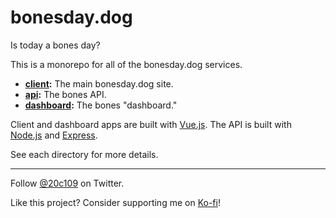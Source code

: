 # bonesday.dog
Is today a bones day?

This is a monorepo for all of the bonesday.dog services.

* **[client](client):** The main bonesday.dog site.
* **[api](api):** The bones API.
* **[dashboard](dashboard):** The bones "dashboard."

Client and dashboard apps are built with [Vue.js](https://vuejs.org/).
The API is built with [Node.js](https://nodejs.org/) and [Express](https://expressjs.com/).

See each directory for more details.

---

Follow [@20c109](https://twitter.com/20c109) on Twitter.

Like this project? Consider supporting me on [Ko-fi](https://ko-fi.com/twentyc)!
